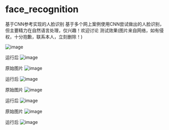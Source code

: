 # face_recognition
基于CNN参考实现的人脸识别
基于多个网上案例使用CNN尝试做出的人脸识别，但主要精力在自然语言处理，仅兴趣！欢迎讨论
测试效果(图片来自网络，如有侵权，十分抱歉，联系本人，立刻删除！)


![image](https://github.com/515791278/face_recognition/blob/master/pic/1.jpg)

运行后
![image](https://github.com/515791278/face_recognition/blob/master/generate_pic/drawfaces_1.JPG)

原始图片
![image](https://github.com/515791278/face_recognition/blob/master/pic/2.jpg)

运行后
![image](https://github.com/515791278/face_recognition/blob/master/generate_pic/drawfaces_2.JPG)

原始图片
![image](https://github.com/515791278/face_recognition/blob/master/pic/4.jpg)

运行后
![image](https://github.com/515791278/face_recognition/blob/master/generate_pic/drawfaces_4.JPG)

原始图片
![image](https://github.com/515791278/face_recognition/blob/master/pic/dajie.JPG)

运行后
![image](https://github.com/515791278/face_recognition/blob/master/generate_pic/drawfaces_dajie.JPG)

